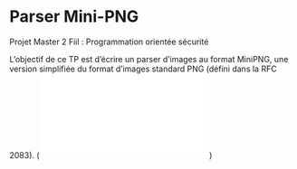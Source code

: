 # Parser Mini-PNG
Projet Master 2 Fiil : Programmation orientée sécurité

L’objectif de ce TP est d’écrire un parser d’images au format MiniPNG, une version simplifiée du format d’images standard PNG (défini dans la RFC 2083). (![Plus d'informations](Sujet.pdf))
